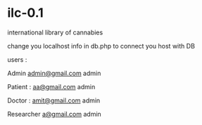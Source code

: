 # ilc-0.1
international library of cannabies 


change you localhost info in db.php to connect you host with DB

users :



Admin
admin@gmail.com
admin

Patient : 
aa@gmail.com
admin
 
Doctor :
amit@gmail.com
admin

Researcher
a@gmail.com
admin



